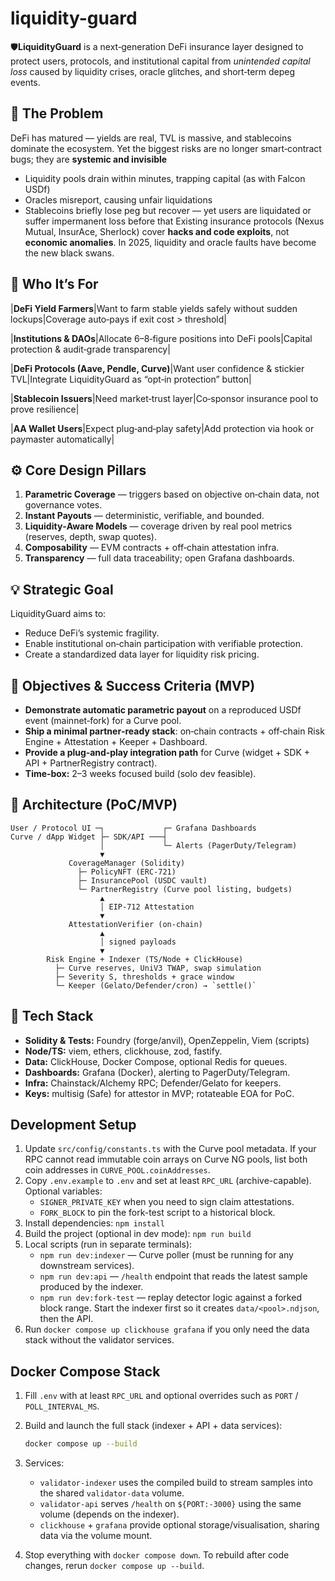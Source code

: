 # liquidity-guard

🛡️**LiquidityGuard** is a next‑generation DeFi insurance layer designed to protect users, protocols, and institutional capital from _unintended capital loss_ caused by liquidity crises, oracle glitches, and short‑term depeg events.

## **🚨 The Problem**

DeFi has matured — yields are real, TVL is massive, and stablecoins dominate the ecosystem. Yet the biggest risks are no longer smart‑contract bugs; they are **systemic and invisible**

- Liquidity pools drain within minutes, trapping capital (as with Falcon USDf)
- Oracles misreport, causing unfair liquidations
- Stablecoins briefly lose peg but recover — yet users are liquidated or suffer impermanent loss before that
  Existing insurance protocols (Nexus Mutual, InsurAce, Sherlock) cover **hacks and code exploits**, not **economic anomalies**. In 2025, liquidity and oracle faults have become the new black swans.

## **👤 Who It’s For**

|**DeFi Yield Farmers**|Want to farm stable yields safely without sudden lockups|Coverage auto‑pays if exit cost > threshold|

|**Institutions & DAOs**|Allocate 6–8‑figure positions into DeFi pools|Capital protection & audit‑grade transparency|

|**DeFi Protocols (Aave, Pendle, Curve)**|Want user confidence & stickier TVL|Integrate LiquidityGuard as “opt‑in protection” button|

|**Stablecoin Issuers**|Need market‑trust layer|Co‑sponsor insurance pool to prove resilience|

|**AA Wallet Users**|Expect plug‑and‑play safety|Add protection via hook or paymaster automatically|

## **⚙️ Core Design Pillars**

1. **Parametric Coverage** — triggers based on objective on‑chain data, not governance votes.
2. **Instant Payouts** — deterministic, verifiable, and bounded.
3. **Liquidity‑Aware Models** — coverage driven by real pool metrics (reserves, depth, swap quotes).
4. **Composability** — EVM contracts + off‑chain attestation infra.
5. **Transparency** — full data traceability; open Grafana dashboards.

## **💡 Strategic Goal**

LiquidityGuard aims to:

- Reduce DeFi’s systemic fragility.
- Enable institutional on‑chain participation with verifiable protection.
- Create a standardized data layer for liquidity risk pricing.

## **🎯 Objectives & Success Criteria (MVP)**

- **Demonstrate automatic parametric payout** on a reproduced USDf event (mainnet‑fork) for a Curve pool.
- **Ship a minimal partner‑ready stack**: on‑chain contracts + off‑chain Risk Engine + Attestation + Keeper + Dashboard.
- **Provide a plug‑and‑play integration path** for Curve (widget + SDK + API + PartnerRegistry contract).
- **Time‑box:** 2–3 weeks focused build (solo dev feasible).

## **🧱 Architecture (PoC/MVP)**

```
User / Protocol UI ─┐             ┌─ Grafana Dashboards
Curve / dApp Widget ├─ SDK/API ───┤
                    │             └─ Alerts (PagerDuty/Telegram)
                    ▼
             CoverageManager (Solidity)
               ├─ PolicyNFT (ERC‑721)
               ├─ InsurancePool (USDC vault)
               └─ PartnerRegistry (Curve pool listing, budgets)
                    ▲
                    │ EIP‑712 Attestation
                    ▼
             AttestationVerifier (on‑chain)
                    ▲
                    │ signed payloads
                    ▼
        Risk Engine + Indexer (TS/Node + ClickHouse)
          ├─ Curve reserves, UniV3 TWAP, swap simulation
          ├─ Severity S, thresholds + grace window
          └─ Keeper (Gelato/Defender/cron) → `settle()`
```

## **🧰 Tech Stack**

- **Solidity & Tests:** Foundry (forge/anvil), OpenZeppelin, Viem (scripts)
- **Node/TS:** viem, ethers, clickhouse, zod, fastify.
- **Data:** ClickHouse, Docker Compose, optional Redis for queues.
- **Dashboards:** Grafana (Docker), alerting to PagerDuty/Telegram.
- **Infra:** Chainstack/Alchemy RPC; Defender/Gelato for keepers.
- **Keys:** multisig (Safe) for attestor in MVP; rotateable EOA for PoC.

## Development Setup

1. Update `src/config/constants.ts` with the Curve pool metadata. If your RPC cannot read immutable coin arrays on Curve NG pools, list both coin addresses in `CURVE_POOL.coinAddresses`.
2. Copy `.env.example` to `.env` and set at least `RPC_URL` (archive-capable). Optional variables:
   - `SIGNER_PRIVATE_KEY` when you need to sign claim attestations.
   - `FORK_BLOCK` to pin the fork-test script to a historical block.
3. Install dependencies: `npm install`
4. Build the project (optional in dev mode): `npm run build`
5. Local scripts (run in separate terminals):
   - `npm run dev:indexer` — Curve poller (must be running for any downstream services).
   - `npm run dev:api` — `/health` endpoint that reads the latest sample produced by the indexer.
   - `npm run dev:fork-test` — replay detector logic against a forked block range.
     Start the indexer first so it creates `data/<pool>.ndjson`, then the API.
6. Run `docker compose up clickhouse grafana` if you only need the data stack without the validator services.

## Docker Compose Stack

1. Fill `.env` with at least `RPC_URL` and optional overrides such as `PORT` / `POLL_INTERVAL_MS`.
2. Build and launch the full stack (indexer + API + data services):

   ```bash
   docker compose up --build
   ```

3. Services:
   - `validator-indexer` uses the compiled build to stream samples into the shared `validator-data` volume.
   - `validator-api` serves `/health` on `${PORT:-3000}` using the same volume (depends on the indexer).
   - `clickhouse` + `grafana` provide optional storage/visualisation, sharing data via the volume mount.
4. Stop everything with `docker compose down`. To rebuild after code changes, rerun `docker compose up --build`.
